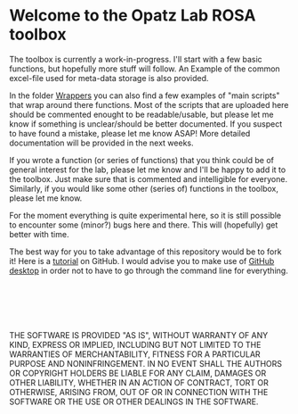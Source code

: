 # Welcome to the Opatz Lab ROSA toolbox

The toolbox is currently a work-in-progress. 
I'll start with a few basic functions, but hopefully more stuff will follow. An Example of the common excel-file used for meta-data storage is also provided.

In the folder [Wrappers](https://github.com/mchini/HanganuOpatzToolbox/tree/master/Wrappers) you can also find a few examples of "main scripts" that wrap around there functions.
Most of the scripts that are uploaded here should be commented enought to be readable/usable, but please let me know if something is unclear/should be better documented.
If you suspect to have found a mistake, please let me know ASAP!
More detailed documentation will be provided in the next weeks.

If you wrote a function (or series of functions) that you think could be of general interest for the lab, please let me know and I'll be happy to add it to the toolbox. Just make sure that is commented and intelligible for everyone.
Similarly, if you would like some other (series of) functions in the toolbox, please let me know.

For the moment everything is quite experimental here, so it is still possible to encounter some (minor?) bugs here and there. This will (hopefully) get better with time.

The best way for you to take advantage of this repository would be to fork it! 
Here is a [tutorial](https://guides.github.com/activities/hello-world/) on GitHub.
I would advise you to make use of [GitHub desktop](https://desktop.github.com/) in order not to have to go through the command line for everything.

<br />
<br />
<br />
<br />
<br />
THE SOFTWARE IS PROVIDED "AS IS", WITHOUT WARRANTY OF ANY KIND, EXPRESS OR IMPLIED, INCLUDING BUT NOT LIMITED TO THE WARRANTIES OF MERCHANTABILITY, FITNESS FOR A PARTICULAR PURPOSE AND NONINFRINGEMENT. IN NO EVENT SHALL THE AUTHORS OR COPYRIGHT HOLDERS BE LIABLE FOR ANY CLAIM, DAMAGES OR OTHER LIABILITY, WHETHER IN AN ACTION OF CONTRACT, TORT OR OTHERWISE, ARISING FROM, OUT OF OR IN CONNECTION WITH THE SOFTWARE OR THE USE OR OTHER DEALINGS IN THE SOFTWARE.
